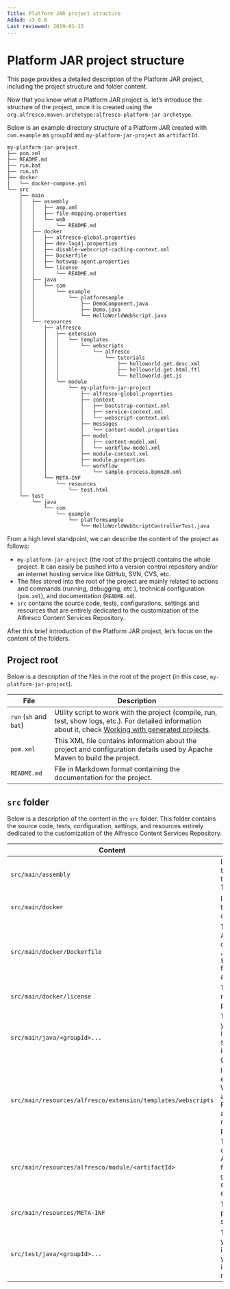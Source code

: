 ```yaml
---
Title: Platform JAR project structure
Added: v3.0.0
Last reviewed: 2019-01-15
---
```

# Platform JAR project structure

This page provides a detailed description of the Platform JAR project, including the project structure and folder content.

Now that you know what a Platform JAR project is, let’s introduce the structure of the project, once it is created using the 
`org.alfresco.maven.archetype:alfresco-platform-jar-archetype`.

Below is an example directory structure of a Platform JAR created with `com.example` as `groupId` and `my-platform-jar-project` as `artifactId`.

```
my-platform-jar-project
├── pom.xml
├── README.md
├── run.bat
├── run.sh
├── docker
|   └── docker-compose.yml
└── src
    ├── main
    │   ├── assembly
    │   │   ├── amp.xml
    │   │   ├── file-mapping.properties
    │   │   └── web
    │   │       └── README.md
    │   ├── docker
    │   │   ├── alfresco-global.properties
    │   │   ├── dev-log4j.properties
    │   │   ├── disable-webscript-caching-context.xml
    │   │   ├── Dockerfile
    │   │   ├── hotswap-agent.properties
    │   │   └── license
    │   │       └── README.md
    │   ├── java
    │   │   └── com
    │   │       └── example
    │   │           └── platformsample
    │   │               ├── DemoComponent.java
    │   │               ├── Demo.java
    │   │               └── HelloWorldWebScript.java
    │   └── resources
    │       ├── alfresco
    │       │   ├── extension
    │       │   │   └── templates
    │       │   │       └── webscripts
    │       │   │           └── alfresco
    │       │   │               └── tutorials
    │       │   │                   ├── helloworld.get.desc.xml
    │       │   │                   ├── helloworld.get.html.ftl
    │       │   │                   └── helloworld.get.js
    │       │   └── module
    │       │       └── my-platform-jar-project
    │       │           ├── alfresco-global.properties
    │       │           ├── context
    │       │           │   ├── bootstrap-context.xml
    │       │           │   ├── service-context.xml
    │       │           │   └── webscript-context.xml
    │       │           ├── messages
    │       │           │   └── content-model.properties
    │       │           ├── model
    │       │           │   ├── content-model.xml
    │       │           │   └── workflow-model.xml
    │       │           ├── module-context.xml
    │       │           ├── module.properties
    │       │           └── workflow
    │       │               └── sample-process.bpmn20.xml
    │       └── META-INF
    │           └── resources
    │               └── test.html
    └── test
        └── java
            └── com
                └── example
                    └── platformsample
                        └── HelloWorldWebScriptControllerTest.java
```

From a high level standpoint, we can describe the content of the project as follows:
* `my-platform-jar-project` (the root of the project) contains the whole project. It can easily be pushed into a version control repository and/or an internet 
hosting service like GitHub, SVN, CVS, etc.
* The files stored into the root of the project are mainly related to actions and commands (running, debugging, etc.), technical configuration (`pom.xml`), 
and documentation (`README.md`).
* `src` contains the source code, tests, configurations, settings and resources that are entirely dedicated to the customization of the Alfresco Content 
Services Repository.

After this brief introduction of the Platform JAR project, let’s focus on the content of the folders.

## Project root

Below is a description of the files in the root of the project (in this case, `my-platform-jar-project`).

File | Description
--- | ---
`run` (`sh` and `bat`) | Utility script to work with the project (compile, run, test, show logs, etc.). For detailed information about it, check [Working with generated projects](projects-usage.md).
`pom.xml` | This XML file contains information about the project and configuration details used by Apache Maven to build the project.
`README.md` | File in Markdown format containing the documentation for the project.

## `src` folder

Below is a description of the content in the `src` folder. This folder contains the source code, tests, configuration, settings, and resources entirely 
dedicated to the customization of the Alfresco Content Services Repository.

Content | Description
--- | ---
`src/main/assembly` | In this folder you can find everything that's needed to fully control creating the AMP artifact in the platform project. The main file to check is `amp.xml`.
`src/main/docker` | In this folder you can find everything that's needed to fully configure the custom ACS Docker image.
`src/main/docker/Dockerfile` | This is the file that define the custom ACS Docker image. The default configuration installs all the existing JARs and AMPs under `${project.build.directory}/extensions` folder and adds custom configuration and license files.
`src/main/docker/license` | This folder contains the licenses required for running an Enterprise project.
`src/main/java/<groupId>...` | This folder contains the same content you can find in a regular Java project, i.e. the Java source code. Here you should put all the custom classes, interfaces, and Java source code in general.
`src/main/resources/alfresco/extension/templates/webscripts` | In this folder you can find the extensions to the REST API related to Web Scripts . Repository Web Scripts are defined in XML, JavaScript, and FreeMarker files. These are referred to as Data Web Scripts as they usually return JSON or XML. The default project contains a Hello World example.
`src/main/resources/alfresco/module/<artifactId>` | This folder contains all the configuration files and settings for the Alfresco platform module. Here you can find context files, the `alfresco-global.properties` file, Content Model examples, and Activiti workflow examples.
`src/main/resources/META-INF` | This folder hosts the content that will be placed in the `META-INF` folder of a standard Java web application.
`src/test/java/<groupId>...` | This folder contains the same content you can find in a regular Java project, i.e. the Java source code for tests. Here you should put all the custom classes, interfaces, and Java source code related to tests.
